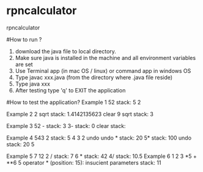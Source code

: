 # rpncalculator
rpncalculator

#How to run ?
1. download the java file to local directory.
2. Make sure java is installed in the machine and all environment variables are set
3. Use Terminal app (in mac OS / linux) or command app in windows OS
4. Type javac xxx.java (from the directory where .java file reside)
5. Type java xxx
6. After testing type 'q' to EXIT the application

#How to test the application?
Example 1
52
stack: 5 2

Example 2
2 sqrt
stack: 1.4142135623 clear 9 sqrt
stack: 3

Example 3
52 - stack: 3 3- stack: 0 clear stack:

Example 4
543 2
stack: 5 4 3 2 undo undo * stack: 20
5*
stack: 100 undo
stack: 20 5

Example 5
7 12 2 / stack: 7 6 *
stack: 42 4/
stack: 10.5
Example 6
1 2 3 *5 + **6 5
operator * (position: 15): insucient parameters stack: 11

